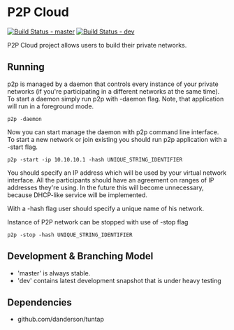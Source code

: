 P2P Cloud
===================

[![Build Status - master](https://api.travis-ci.org/subutai-io/p2p.png?branch=master)](https://travis-ci.org/subutai-io/p2p)
[![Build Status - dev](https://api.travis-ci.org/subutai-io/p2p.png?branch=dev)](https://travis-ci.org/subutai-io/p2p)

P2P Cloud project allows users to build their private networks. 

Running
-------------------

p2p is managed by a daemon that controls every instance of your private networks (if you're participating in a different networks at the same time). To start a daemon simply run p2p with -daemon flag. Note, that application will run in a foreground mode. 

```
p2p -daemon
```

Now you can start manage the daemon with p2p command line interface. To start a new network or join existing you should run p2p application with a -start flag.

```
p2p -start -ip 10.10.10.1 -hash UNIQUE_STRING_IDENTIFIER
```

You should specify an IP address which will be used by your virtual network interface. All the participants should have an agreement on ranges of IP addresses they're using. In the future this will become unnecessary, because DHCP-like service will be implemented.

With a -hash flag user should specify a unique name of his network. 

Instance of P2P network can be stopped with use of -stop flag

```
p2p -stop -hash UNIQUE_STRING_IDENTIFIER
```

Development & Branching Model
-------------------

* 'master' is always stable. 
* 'dev' contains latest development snapshot that is under heavy testing

Dependencies
-------------------

* github.com/danderson/tuntap


